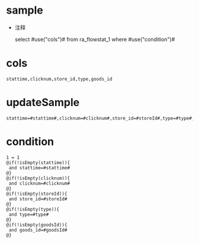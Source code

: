 sample
===
* 注释

	select #use("cols")# from ra_flowstat_1  where  #use("condition")#

cols
===
	stattime,clicknum,store_id,type,goods_id

updateSample
===
	
	stattime=#stattime#,clicknum=#clicknum#,store_id=#storeId#,type=#type#,goods_id=#goodsId#

condition
===

	1 = 1  
	@if(!isEmpty(stattime)){
	 and stattime=#stattime#
	@}
	@if(!isEmpty(clicknum)){
	 and clicknum=#clicknum#
	@}
	@if(!isEmpty(storeId)){
	 and store_id=#storeId#
	@}
	@if(!isEmpty(type)){
	 and type=#type#
	@}
	@if(!isEmpty(goodsId)){
	 and goods_id=#goodsId#
	@}
	
	